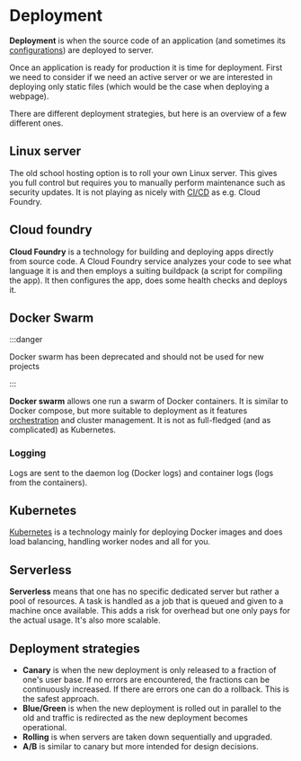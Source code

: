 # Deployment

**Deployment** is when the source code of an application (and sometimes its
[configurations](./configs.md)) are deployed to server.

Once an application is ready for production it is time for deployment. First we
need to consider if we need an active server or we are interested in deploying
only static files (which would be the case when deploying a webpage).

There are different deployment strategies, but here is an overview of a few
different ones.

## Linux server

The old school hosting option is to roll your own Linux server. This gives you
full control but requires you to manually perform maintenance such as security
updates. It is not playing as nicely with [CI/CD](./ci_cd) as e.g. Cloud
Foundry.

## Cloud foundry

**Cloud Foundry** is a technology for building and deploying apps directly from
source code. A Cloud Foundry service analyzes your code to see what language it
is and then employs a suiting buildpack (a script for compiling the app). It
then configures the app, does some health checks and deploys it.

## Docker Swarm

:::danger

Docker swarm has been deprecated and should not be used for new projects

:::

**Docker swarm** allows one run a swarm of Docker containers. It is similar to
Docker compose, but more suitable to deployment as it features
[orchestration](./orchestration) and cluster management. It is not as
full-fledged (and as complicated) as Kubernetes.

### Logging

Logs are sent to the daemon log (Docker logs) and container logs (logs from the
containers).

## Kubernetes

[Kubernetes](./orchestration/kubernetes/README.md) is a technology mainly for
deploying Docker images and does load balancing, handling worker nodes and all
for you.

## Serverless

**Serverless** means that one has no specific dedicated server but rather a pool
of resources. A task is handled as a job that is queued and given to a machine
once available. This adds a risk for overhead but one only pays for the actual
usage. It's also more scalable.

## Deployment strategies

- **Canary** is when the new deployment is only released to a fraction of one's
  user base. If no errors are encountered, the fractions can be continuously
  increased. If there are errors one can do a rollback. This is the safest
  approach.
- **Blue/Green** is when the new deployment is rolled out in parallel to the old
  and traffic is redirected as the new deployment becomes operational.
- **Rolling** is when servers are taken down sequentially and upgraded.
- **A/B** is similar to canary but more intended for design decisions.
